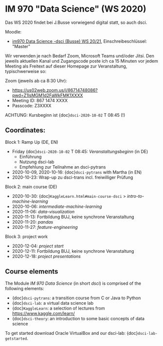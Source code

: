 IM 970 "Data Science" (WS 2020)
============================

Das WS 2020 findet bei J.Busse vorwiegend digital statt, so auch dsci.

Moodle:
* [im970 Data Science -dsci (Busse) WS 20/21](https://moodle.haw-landshut.de/course/view.php?id=5902), Einschreibeschlüssel: "Master"

Wir verwenden je nach Bedarf Zoom, Microsoft Teams und/oder Jitsi. Den jeweils aktuellen Kanal und Zugangscode poste ich ca 15 Minuten vor jedem Meeting als Freitext auf dieser Homepage zur Veranstaltung, typischwerweise so:

Zoom (jeweils ab ca 8:30 Uhr):
* https://us02web.zoom.us/j/86714748086?pwd=Z1lsMGM1d2FaWkFMK1XXXX
* Meeting ID: 867 1474 XXXX
* Passcode: Z3XXXX

ACHTUNG: Kursbeginn ist {doc}`dsci-2020-10-02` T 08:45 (!)

## Coordinates:

Block 1: Ramp Up (DE, EN)
* Friday {doc}`dsci-2020-10-02` T 08:45: *Veranstaltungsbeginn* (in DE)
  * Einführung
  * Nutzung dsci-lab
  * Empfehlung zur Teilnahme an dsci-pytrans
* 2020-10-09, 2020-10-16: {doc}`dsci-pytrans` with Martha (in EN)
* 2020-10-23: Wrap-up zu dsci-trans incl. freiwilliger Prüfung

Block 2: main course (DE)
* 2020-10-30: {doc}`KaggleLearn.html#main-course-dsci` > *intro-to-machine-learning*
* 2020-10-06: *intermediate-machine-learning*
* 2020-11-06: *data-visualization*
* 2020-11-13: Fortbildung BUJ, keine synchrone Veranstaltung
* 2020-11-20: *pandas*
* 2020-11-27: *feature-engineering*

Block 3: project work
* 2020-12-04: *project start*
* 2020-12-11: Fortbildung BUJ, keine synchrone Veranstaltung
* 2020-12-18: *project presentations*


## Course elements

The Module *IM 970 Data Science* (in short *dsci*) is comprised of the following elements:

* {doc}`dsci-pytrans`: a transition course from C or Java to Python
* {doc}`dsci-lab`: a virtual data science lab
* {doc}`KaggleLearn`: a selection of lectures from <https://www.kaggle.com/learn/>
* {doc}`dsci-theory`: an introduction to some basic concepts of data science

To get started download Oracle VirtualBox and our dsci-lab: {doc}`dsci-lab-getstarted`.


